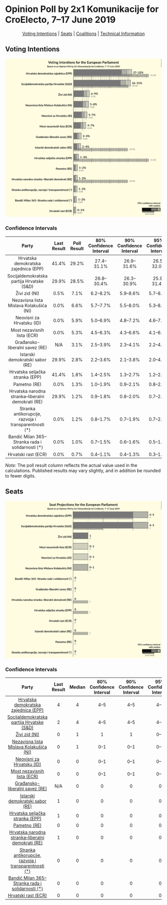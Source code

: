 # Opinion Poll by 2x1 Komunikacije for CroElecto, 7–17 June 2019

<p align="center"><a href="#voting-intentions">Voting Intentions</a> | <a href="#seats">Seats</a> | <a href="#coalitions">Coalitions</a> | <a href="#technical-information">Technical Information</a></p>

## Voting Intentions

![Graph with voting intentions not yet produced](2019-06-17-2x1Komunikacije.png "Voting Intentions")

### Confidence Intervals

| Party | Last Result | Poll Result | 80% Confidence Interval | 90% Confidence Interval | 95% Confidence Interval | 99% Confidence Interval |
|:-----:|:-----------:|:-----------:|:-----------------------:|:-----------------------:|:-----------------------:|:-----------------------:|
| Hrvatska demokratska zajednica (EPP) | 41.4% | 29.2% | 27.4–31.1% |26.9–31.6% |26.5–32.0% |25.7–33.0% |
| Socijaldemokratska partija Hrvatske (S&D) | 29.9% | 28.5% | 26.8–30.4% |26.3–30.9% |25.9–31.4% |25.0–32.3% |
| Živi zid (NI) | 0.5% | 7.1% | 6.2–8.2% |5.9–8.6% |5.7–8.8% |5.3–9.4% |
| Nezavisna lista Mislava Kolakušića (NI) | 0.0% | 6.6% | 5.7–7.7% |5.5–8.0% |5.3–8.3% |4.9–8.9% |
| Neovisni za Hrvatsku (ID) | 0.0% | 5.9% | 5.0–6.9% |4.8–7.2% |4.6–7.5% |4.2–8.0% |
| Most nezavisnih lista (ECR) | 0.0% | 5.3% | 4.5–6.3% |4.3–6.6% |4.1–6.8% |3.7–7.3% |
| Građansko-liberalni savez (RE) | N/A | 3.1% | 2.5–3.9% |2.3–4.1% |2.2–4.3% |1.9–4.7% |
| Istarski demokratski sabor (RE) | 29.9% | 2.8% | 2.2–3.6% |2.1–3.8% |2.0–4.0% |1.7–4.4% |
| Hrvatska seljačka stranka (EPP) | 41.4% | 1.8% | 1.4–2.5% |1.3–2.7% |1.2–2.8% |1.0–3.2% |
| Pametno (RE) | 0.0% | 1.3% | 1.0–1.9% |0.9–2.1% |0.8–2.3% |0.7–2.6% |
| Hrvatska narodna stranka–liberalni demokrati (RE) | 29.9% | 1.2% | 0.9–1.8% |0.8–2.0% |0.7–2.1% |0.6–2.4% |
| Stranka antikorupcije, razvoja i transparentnosti (*) | 0.0% | 1.2% | 0.8–1.7% |0.7–1.9% |0.7–2.0% |0.5–2.3% |
| Bandić Milan 365–Stranka rada i solidarnosti (*) | 0.0% | 1.0% | 0.7–1.5% |0.6–1.6% |0.5–1.8% |0.4–2.0% |
| Hrvatski rast (ECR) | 0.0% | 0.7% | 0.4–1.1% |0.4–1.3% |0.3–1.4% |0.2–1.6% |

*Note:* The poll result column reflects the actual value used in the calculations. Published results may vary slightly, and in addition be rounded to fewer digits.

## Seats

![Graph with seats not yet produced](2019-06-17-2x1Komunikacije-seats.png "Seats")

### Confidence Intervals

| Party | Last Result | Median | 80% Confidence Interval | 90% Confidence Interval | 95% Confidence Interval | 99% Confidence Interval |
|:-----:|:-----------:|:------:|:-----------------------:|:-----------------------:|:-----------------------:|:-----------------------:|
| <a href="#hrvatska-demokratska-zajednica-(epp)">Hrvatska demokratska zajednica (EPP)</a> | 4 | 4 | 4–5 |4–5 |4–5 |4–6 |
| <a href="#socijaldemokratska-partija-hrvatske-(s&d)">Socijaldemokratska partija Hrvatske (S&D)</a> | 2 | 4 | 4–5 |4–5 |4–5 |3–5 |
| <a href="#živi-zid-(ni)">Živi zid (NI)</a> | 0 | 1 | 1 |1 |0–1 |0–1 |
| <a href="#nezavisna-lista-mislava-kolakušića-(ni)">Nezavisna lista Mislava Kolakušića (NI)</a> | 0 | 1 | 0–1 |0–1 |0–1 |0–1 |
| <a href="#neovisni-za-hrvatsku-(id)">Neovisni za Hrvatsku (ID)</a> | 0 | 0 | 0–1 |0–1 |0–1 |0–1 |
| <a href="#most-nezavisnih-lista-(ecr)">Most nezavisnih lista (ECR)</a> | 0 | 0 | 0–1 |0–1 |0–1 |0–1 |
| <a href="#građansko-liberalni-savez-(re)">Građansko-liberalni savez (RE)</a> | N/A | 0 | 0 |0 |0 |0 |
| <a href="#istarski-demokratski-sabor-(re)">Istarski demokratski sabor (RE)</a> | 1 | 0 | 0 |0 |0 |0 |
| <a href="#hrvatska-seljačka-stranka-(epp)">Hrvatska seljačka stranka (EPP)</a> | 1 | 0 | 0 |0 |0 |0 |
| <a href="#pametno-(re)">Pametno (RE)</a> | 0 | 0 | 0 |0 |0 |0 |
| <a href="#hrvatska-narodna-stranka–liberalni-demokrati-(re)">Hrvatska narodna stranka–liberalni demokrati (RE)</a> | 1 | 0 | 0 |0 |0 |0 |
| <a href="#stranka-antikorupcije,-razvoja-i-transparentnosti-(*)">Stranka antikorupcije, razvoja i transparentnosti (*)</a> | 0 | 0 | 0 |0 |0 |0 |
| <a href="#bandić-milan-365–stranka-rada-i-solidarnosti-(*)">Bandić Milan 365–Stranka rada i solidarnosti (*)</a> | 0 | 0 | 0 |0 |0 |0 |
| <a href="#hrvatski-rast-(ecr)">Hrvatski rast (ECR)</a> | 0 | 0 | 0 |0 |0 |0 |

